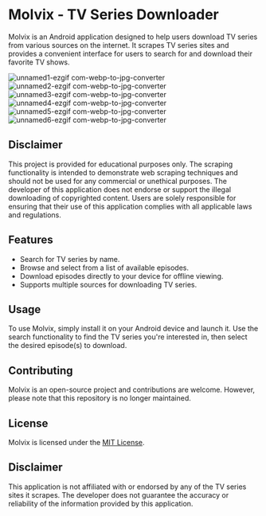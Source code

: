 # Molvix - TV Series Downloader

Molvix is an Android application designed to help users download TV series from various sources on the internet. It scrapes TV series sites and provides a convenient interface for users to search for and download their favorite TV shows.


![unnamed1-ezgif com-webp-to-jpg-converter](https://github.com/wanclem/molvix/assets/11647278/4f02bd3e-7410-4c31-ba04-ecc79b301d09)
![unnamed2-ezgif com-webp-to-jpg-converter](https://github.com/wanclem/molvix/assets/11647278/17c42201-39ee-4af2-917c-e59470b9dd3a)
![unnamed3-ezgif com-webp-to-jpg-converter](https://github.com/wanclem/molvix/assets/11647278/17aef3b9-4d63-43e6-9069-c97be97bbefc)
![unnamed4-ezgif com-webp-to-jpg-converter](https://github.com/wanclem/molvix/assets/11647278/9ab19bd1-2450-4185-9760-d99d640adfad)
![unnamed5-ezgif com-webp-to-jpg-converter](https://github.com/wanclem/molvix/assets/11647278/8b479f51-8ae4-472f-9227-0182230d6997)
![unnamed6-ezgif com-webp-to-jpg-converter](https://github.com/wanclem/molvix/assets/11647278/65f0e732-ee20-4d59-89cc-9810e339eaec)

## Disclaimer

This project is provided for educational purposes only. The scraping functionality is intended to demonstrate web scraping techniques and should not be used for any commercial or unethical purposes. The developer of this application does not endorse or support the illegal downloading of copyrighted content. Users are solely responsible for ensuring that their use of this application complies with all applicable laws and regulations.

## Features

- Search for TV series by name.
- Browse and select from a list of available episodes.
- Download episodes directly to your device for offline viewing.
- Supports multiple sources for downloading TV series.

## Usage

To use Molvix, simply install it on your Android device and launch it. Use the search functionality to find the TV series you're interested in, then select the desired episode(s) to download.

## Contributing

Molvix is an open-source project and contributions are welcome. However, please note that this repository is no longer maintained.

## License

Molvix is licensed under the [MIT License](LICENSE).

## Disclaimer

This application is not affiliated with or endorsed by any of the TV series sites it scrapes. The developer does not guarantee the accuracy or reliability of the information provided by this application.
